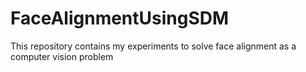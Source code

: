 # FaceAlignmentUsingSDM
This repository contains my experiments to solve face alignment as a computer vision problem
